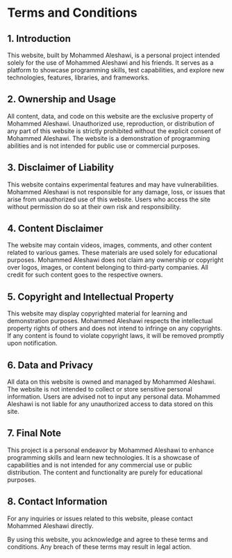 # Terms and Conditions

## 1. Introduction
This website, built by Mohammed Aleshawi, is a personal project intended solely for the use of Mohammed Aleshawi and his friends. It serves as a platform to showcase programming skills, test capabilities, and explore new technologies, features, libraries, and frameworks.

## 2. Ownership and Usage
All content, data, and code on this website are the exclusive property of Mohammed Aleshawi. Unauthorized use, reproduction, or distribution of any part of this website is strictly prohibited without the explicit consent of Mohammed Aleshawi. The website is a demonstration of programming abilities and is not intended for public use or commercial purposes.

## 3. Disclaimer of Liability
This website contains experimental features and may have vulnerabilities. Mohammed Aleshawi is not responsible for any damage, loss, or issues that arise from unauthorized use of this website. Users who access the site without permission do so at their own risk and responsibility.

## 4. Content Disclaimer
The website may contain videos, images, comments, and other content related to various games. These materials are used solely for educational purposes. Mohammed Aleshawi does not claim any ownership or copyright over logos, images, or content belonging to third-party companies. All credit for such content goes to the respective owners.

## 5. Copyright and Intellectual Property
This website may display copyrighted material for learning and demonstration purposes. Mohammed Aleshawi respects the intellectual property rights of others and does not intend to infringe on any copyrights. If any content is found to violate copyright laws, it will be removed promptly upon notification.

## 6. Data and Privacy
All data on this website is owned and managed by Mohammed Aleshawi. The website is not intended to collect or store sensitive personal information. Users are advised not to input any personal data. Mohammed Aleshawi is not liable for any unauthorized access to data stored on this site.

## 7. Final Note
This project is a personal endeavor by Mohammed Aleshawi to enhance programming skills and learn new technologies. It is a showcase of capabilities and is not intended for any commercial use or public distribution. The content and functionality are purely for educational purposes.

## 8. Contact Information
For any inquiries or issues related to this website, please contact Mohammed Aleshawi directly.

By using this website, you acknowledge and agree to these terms and conditions. Any breach of these terms may result in legal action.
